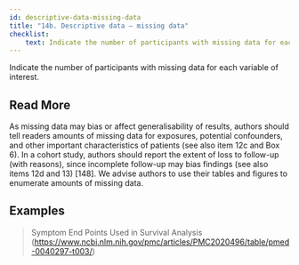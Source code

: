 ```yaml
---
id: descriptive-data-missing-data
title: "14b. Descriptive data – missing data"
checklist: 
    text: Indicate the number of participants with missing data for each variable of interest.
---
```

Indicate the number of participants with missing data for each variable of interest.

## Read More

As missing data may bias or affect generalisability of results, authors should tell readers amounts of missing data for exposures, potential confounders, and other important characteristics of patients (see also item 12c and Box 6). In a cohort study, authors should report the extent of loss to follow-up (with reasons), since incomplete follow-up may bias findings (see also items 12d and 13) [148]. We advise authors to use their tables and figures to enumerate amounts of missing data.



## Examples

> Symptom End Points Used in Survival Analysis (https://www.ncbi.nlm.nih.gov/pmc/articles/PMC2020496/table/pmed-0040297-t003/)